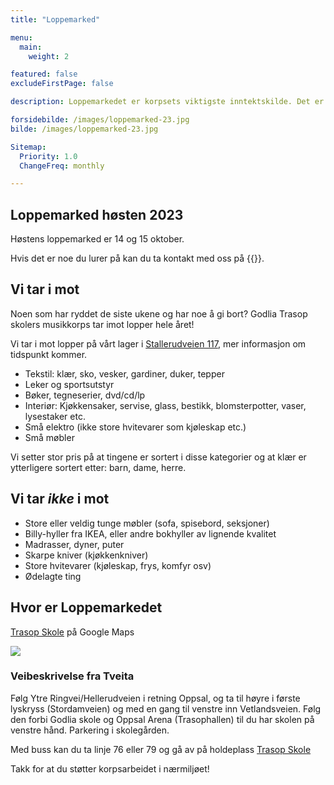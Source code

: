 ```yaml
---
title: "Loppemarked"

menu:
  main:
    weight: 2

featured: false
excludeFirstPage: false

description: Loppemarkedet er korpsets viktigste inntektskilde. Det er kjent for å være trivelig og ryddig med et stort utvalg av klær og leker, bøker, kunst, finlopper, sport med mer - pluss cafe med pølser og burgere, drikke og kaker. Neste loppemarked er 14 og 15 oktober 2023.

forsidebilde: /images/loppemarked-23.jpg
bilde: /images/loppemarked-23.jpg

Sitemap:
  Priority: 1.0
  ChangeFreq: monthly

---
```


## Loppemarked høsten 2023

Høstens loppemarked er 14 og 15 oktober. 

Hvis det er noe du lurer på kan du ta kontakt med oss på {{<email loppemarked>}}.

## Vi tar i mot

Noen som har ryddet de siste ukene og har noe å gi bort? Godlia Trasop skolers musikkorps tar imot lopper hele året!

Vi tar i mot lopper på vårt lager i [Stallerudveien 117](https://goo.gl/maps/ySm194Yt4MN2), mer informasjon om tidspunkt kommer.

* Tekstil: klær, sko, vesker, gardiner, duker, tepper
* Leker og sportsutstyr
* Bøker, tegneserier, dvd/cd/lp
* Interiør: Kjøkkensaker, servise, glass, bestikk, blomsterpotter, vaser, lysestaker  etc. 
* Små elektro (ikke store hvitevarer som kjøleskap etc.)
* Små møbler

Vi setter stor pris på at tingene er sortert i disse kategorier og at klær er ytterligere sortert etter: barn, dame, herre. 

## Vi tar *ikke* i mot

* Store eller veldig tunge møbler (sofa, spisebord, seksjoner)
* Billy-hyller fra IKEA, eller andre bokhyller av lignende kvalitet
* Madrasser, dyner, puter
* Skarpe kniver (kjøkkenkniver)
* Store hvitevarer (kjøleskap, frys, komfyr osv) 
* Ødelagte ting

## Hvor er Loppemarkedet

[Trasop Skole](https://www.google.com/maps/place/Trasop+skole/@59.904898,10.8484054,17z/data=!3m1!4b1!4m5!3m4!1s0x46416f9d491d3505:0x9abf56f5b7e8c94!8m2!3d59.9048953!4d10.8505994) på Google Maps

<div class="image">
<img src="../images/loppemarked_kart.png">
</div>

### Veibeskrivelse fra Tveita

Følg Ytre Ringvei/Hellerudveien i retning Oppsal, og ta til høyre i første
lyskryss (Stordamveien) og med en gang til venstre inn Vetlandsveien. Følg den
forbi Godlia skole og Oppsal Arena (Trasophallen) til du har skolen på venstre
hånd. Parkering i skolegården.

Med buss kan du ta linje 76 eller 79 og gå av på holdeplass [Trasop Skole](https://ruter.no/reiseplanlegger/?departures=true&departureStop=%7B%22id%22%3A%22NSR%3AStopPlace%3A6214%22%2C%22name%22%3A%22Trasop+skole%22%2C%22county%22%3A%22Oslo%22%2C%22locality%22%3A%22Oslo%22%2C%22coordinates%22%3A%7B%22x%22%3A10.851185%2C%22y%22%3A59.904148%7D%2C%22category%22%3A%5B%22onstreetBus%22%5D%7D#st:1,sp:0,bp:0)

Takk for at du støtter korpsarbeidet i nærmiljøet!